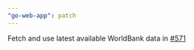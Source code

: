 ```yaml
---
"go-web-app": patch
---
```


Fetch and use latest available WorldBank data in [#571](https://github.com/IFRCGo/go-api/issues/2224)
